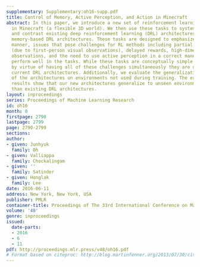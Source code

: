 ```yaml
---
supplementary: Supplementary:oh16-supp.pdf
title: Control of Memory, Active Perception, and Action in Minecraft
abstract: In this paper, we introduce a new set of reinforcement learning (RL) tasks
  in Minecraft (a flexible 3D world). We then use these tasks to systematically compare
  and contrast existing deep reinforcement learning (DRL) architectures with our new
  memory-based DRL architectures. These tasks are designed to emphasize, in a controllable
  manner, issues that pose challenges for RL methods including partial observability
  (due to first-person visual observations), delayed rewards, high-dimensional visual
  observations, and the need to use active perception in a correct manner so as to
  perform well in the tasks. While these tasks are conceptually simple to describe,
  by virtue of having all of these challenges simultaneously they are difficult for
  current DRL architectures. Additionally, we evaluate the generalization performance
  of the architectures on environments not used during training. The experimental
  results show that our new architectures generalize to unseen environments better
  than existing DRL architectures.
layout: inproceedings
series: Proceedings of Machine Learning Research
id: oh16
month: 0
firstpage: 2790
lastpage: 2799
page: 2790-2799
sections: 
author:
- given: Junhyuk
  family: Oh
- given: Valliappa
  family: Chockalingam
- given: ''
  family: Satinder
- given: Honglak
  family: Lee
date: 2016-06-11
address: New York, New York, USA
publisher: PMLR
container-title: Proceedings of The 33rd International Conference on Machine Learning
volume: '48'
genre: inproceedings
issued:
  date-parts:
  - 2016
  - 6
  - 11
pdf: http://proceedings.mlr.press/v48/oh16.pdf
# Format based on citeproc: http://blog.martinfenner.org/2013/07/30/citeproc-yaml-for-bibliographies/
---
```

